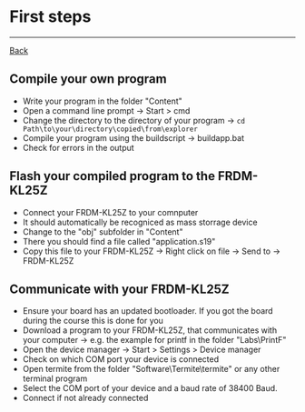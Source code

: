 ﻿# First steps

---

[Back](../instructions.md)

## Compile your own program
* Write your program in the folder "Content"
* Open a command line prompt -> Start > cmd
* Change the directory to the directory of your program 
  -> `cd Path\to\your\directory\copied\from\explorer`
* Compile your program using the buildscript -> buildapp.bat
* Check for errors in the output

## Flash your compiled program to the FRDM-KL25Z
* Connect your FRDM-KL25Z to your comnputer
* It should automatically be recogniced as mass storrage device
* Change to the "obj" subfolder in "Content"
* There you should find a file called "application.s19"
* Copy this file to your FRDM-KL25Z
  -> Right click on file -> Send to -> FRDM-KL25Z

## Communicate with your FRDM-KL25Z
* Ensure your board has an updated bootloader. If you got the board during the course this is done for you
* Download a program to your FRDM-KL25Z, that communicates with your computer
  -> e.g. the example for printf in the folder "Labs\PrintF"
* Open the device manager -> Start > Settings > Device manager
* Check on which COM port your device is connected
* Open termite from the folder "Software\Termite\termite" or any other terminal program
* Select the COM port of your device and a baud rate of 38400 Baud. 
* Connect if not already connected

